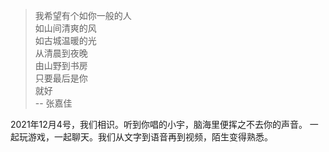 > 我希望有个如你一般的人 <br/>
> 如山间清爽的风 <br/>
> 如古城温暖的光 <br/>
> 从清晨到夜晚 <br/>
> 由山野到书房 <br/>
> 只要最后是你 <br/>
> 就好 <br/>
> -- 张嘉佳

2021年12月4号，我们相识。听到你唱的小宇，脑海里便挥之不去你的声音。
一起玩游戏，一起聊天。我们从文字到语音再到视频，陌生变得熟悉。

